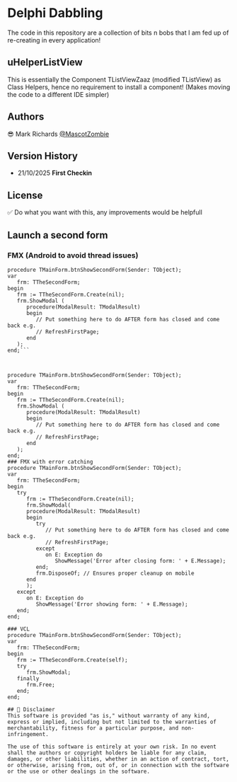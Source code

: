 # Delphi Dabbling
The code in this repository are a collection of bits n bobs that I am fed up of re-creating in every application!

## uHelperListView
This is essentially the Component TListViewZaaz (modified TListView) as Class Helpers, hence no requirement to install a component! (Makes moving the code to a different IDE simpler)

## Authors
😎 Mark Richards [@MascotZombie](https://thezombiecoders.co.uk)

## Version History
* 21/10/2025 **First Checkin**

## License
✅ Do what you want with this, any improvements would be helpfull

## Launch a second form

### FMX (Android to avoid thread issues)
```delphi
procedure TMainForm.btnShowSecondForm(Sender: TObject);
var
   frm: TTheSecondForm;
begin
   frm := TTheSecondForm.Create(nil);
   frm.ShowModal (
      procedure(ModalResult: TModalResult)
      begin
         // Put something here to do AFTER form has closed and come back e.g.
         // RefreshFirstPage;
      end
   );
end;```



procedure TMainForm.btnShowSecondForm(Sender: TObject);
var
   frm: TTheSecondForm;
begin
   frm := TTheSecondForm.Create(nil);
   frm.ShowModal (
      procedure(ModalResult: TModalResult)
      begin
         // Put something here to do AFTER form has closed and come back e.g.
         // RefreshFirstPage;
      end
   );
end;
### FMX with error catching
procedure TMainForm.btnShowSecondForm(Sender: TObject);
var
   frm: TTheSecondForm;
begin
   try
      frm := TTheSecondForm.Create(nil);
      frm.ShowModal(
      procedure(ModalResult: TModalResult)
      begin
         try
            // Put something here to do AFTER form has closed and come back e.g.
            // RefreshFirstPage;
         except
            on E: Exception do
               ShowMessage('Error after closing form: ' + E.Message);
         end;
         frm.DisposeOf; // Ensures proper cleanup on mobile
      end
      );
   except
      on E: Exception do
         ShowMessage('Error showing form: ' + E.Message);
   end;
end;

### VCL
procedure TMainForm.btnShowSecondForm(Sender: TObject);
var
   frm: TTheSecondForm;
begin
   frm := TTheSecondForm.Create(self);
   try
      frm.ShowModal;
   finally
      frm.Free;
   end;
end;

## 💬 Disclaimer
This software is provided "as is," without warranty of any kind, express or implied, including but not limited to the warranties of merchantability, fitness for a particular purpose, and non-infringement.

The use of this software is entirely at your own risk. In no event shall the authors or copyright holders be liable for any claim, damages, or other liabilities, whether in an action of contract, tort, or otherwise, arising from, out of, or in connection with the software or the use or other dealings in the software.
